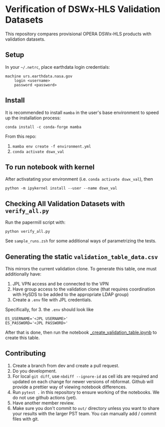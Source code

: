 # Verification of DSWx-HLS Validation Datasets

This repository compares provisional OPERA DSWx-HLS products with validation datasets.

## Setup

In your `~/.netrc`, place earthdata login credentials:

```
machine urs.earthdata.nasa.gov
    login <username>
    password <password>
```

## Install
It is recommended to install `mamba` in the user's base environment to speed up the installation process:

`conda install -c conda-forge mamba`

From this repo:

1. `mamba env create -f environment.yml`
3. `conda activate dswx_val`

## To run notebook with kernel

After activatating your environment (i.e. `conda activate dswx_val`), then

`python -m ipykernel install --user --name dswx_val`


## Checking All Validation Datasets with `verify_all.py`

Run the papermill script with:

```
python verify_all.py
```

See `sample_runs.zsh` for some additional ways of parametrizing the tests.

## Generating the static `validation_table_data.csv`

This mirrors the current validation clone. To generate this table, one must additionally have:

1. JPL VPN access and be connected to the VPN
2. Have group access to the validation clone (that requires coordination with HySDS to be added to the appropriate LDAP group)
3. Create a `.env` file with JPL credentials.

Specifically, for 3. the `.env` should look like

```
ES_USERNAME='<JPL USERNAME>'
ES_PASSWORD='<JPL PASSWORD>'
```

After that is done, then run the notebook [_create_validation_table.ipynb](_create_validation_table.ipynb) to create this table.

## Contributing

1. Create a branch from dev and create a pull request.
2. Do you development.
3. For local `git diff`, use `nbdiff --ignore-id` as cell ids are required and updated on each change for newer versions of nbformat. Github will provide a prettier way of viewing notebook differences.
4. Run `pytest .` in this repository to ensure working of the notebooks. We do not use github actions (yet).
5. Have another member review.
6. Make sure you don't commit to `out/` directory unless you want to share your results with the larger PST team. You can manually add / commit files with git.

<!--
3. Make sure to run before you commit:

   ```
   jupyter nbconvert --ClearOutputPreprocessor.enabled=True --ClearMetadataPreprocessor.enabled=True --ClearMetadataPreprocessor.preserve_cell_metadata_mask='[("tags")]' --ClearMetadataPreprocessor.preserve_nb_metadata_mask='{"language_info", "name", "kernelspec"}' --inplace *.ipynb
   ```

    This will clear ouput and transient cell metadata (including when you executed your notebook) for easier version control. It will preserve cell tags (for papermill and the kernel information) -->
